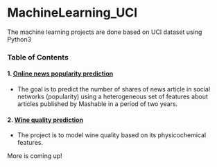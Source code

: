 # MachineLearning_UCI

The machine learning projects are done based on UCI dataset using Python3

### Table of Contents
#### 1. [Online news popularity prediction](http://webcache.googleusercontent.com/search?q=cache:http://archive.ics.uci.edu/ml/datasets/Online%2BNews%2BPopularity)

* The goal is to predict the number of shares of news article in social networks (popularity) using a heterogeneous set of features about articles published by Mashable in a period of two years. 

#### 2. [Wine quality prediction](https://archive.ics.uci.edu/ml/datasets/wine+quality)

* The project is to model wine quality based on its physicochemical features.



More is coming up!
